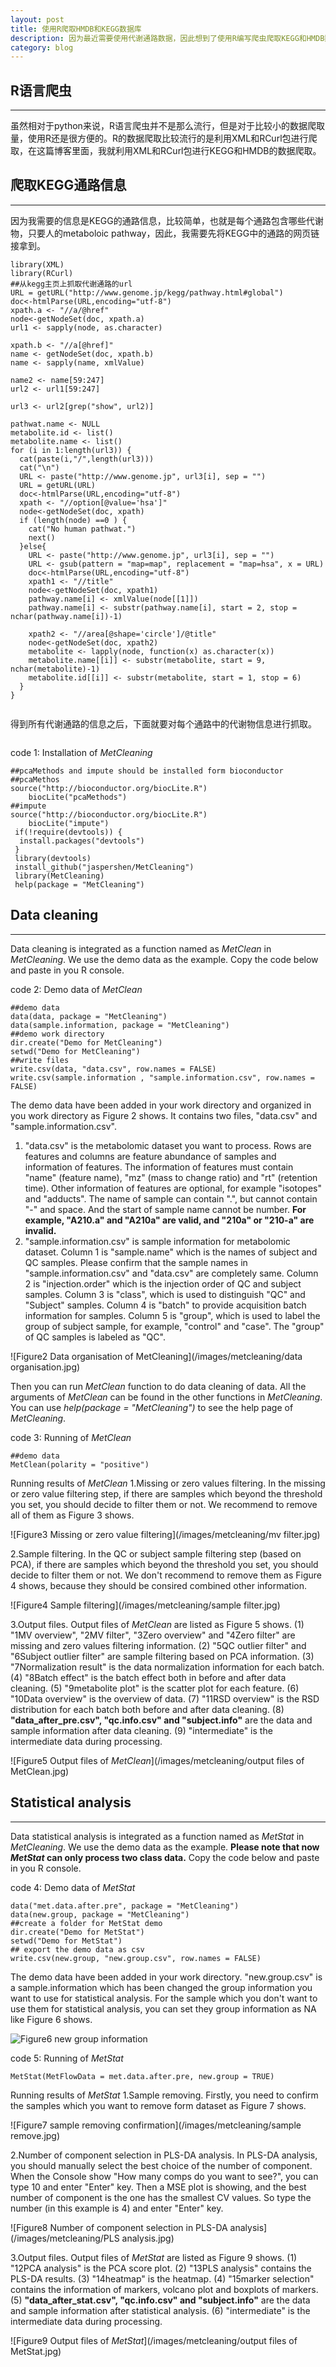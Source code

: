 ```yaml
---
layout: post
title: 使用R爬取HMDB和KEGG数据库
description: 因为最近需要使用代谢通路数据，因此想到了使用R编写爬虫爬取KEGG和HMDB数据。
category: blog
---
```


## **R语言爬虫**
******************************************
虽然相对于python来说，R语言爬虫并不是那么流行，但是对于比较小的数据爬取量，使用R还是很方便的。R的数据爬取比较流行的是利用XML和RCurl包进行爬取，在这篇博客里面，我就利用XML和RCurl包进行KEGG和HMDB的数据爬取。
## **爬取KEGG通路信息**
******************************************
因为我需要的信息是KEGG的通路信息，比较简单，也就是每个通路包含哪些代谢物，只要人的metaboloic pathway，因此，我需要先将KEGG中的通路的网页链接拿到。
```
library(XML)
library(RCurl)
##从kegg主页上抓取代谢通路的url
URL = getURL("http://www.genome.jp/kegg/pathway.html#global")
doc<-htmlParse(URL,encoding="utf-8")
xpath.a <- "//a/@href"
node<-getNodeSet(doc, xpath.a)
url1 <- sapply(node, as.character)

xpath.b <- "//a[@href]"
name <- getNodeSet(doc, xpath.b)
name <- sapply(name, xmlValue)

name2 <- name[59:247]
url2 <- url1[59:247]

url3 <- url2[grep("show", url2)]

pathwat.name <- NULL
metabolite.id <- list()
metabolite.name <- list()
for (i in 1:length(url3)) {
  cat(paste(i,"/",length(url3)))
  cat("\n")
  URL <- paste("http://www.genome.jp", url3[i], sep = "")
  URL = getURL(URL)
  doc<-htmlParse(URL,encoding="utf-8")
  xpath <- "//option[@value='hsa']"
  node<-getNodeSet(doc, xpath)
  if (length(node) ==0 ) {
    cat("No human pathwat.")
    next()
  }else{
    URL <- paste("http://www.genome.jp", url3[i], sep = "")
    URL <- gsub(pattern = "map=map", replacement = "map=hsa", x = URL)
    doc<-htmlParse(URL,encoding="utf-8")
    xpath1 <- "//title"
    node<-getNodeSet(doc, xpath1)
    pathway.name[i] <- xmlValue(node[[1]])
    pathway.name[i] <- substr(pathway.name[i], start = 2, stop = nchar(pathway.name[i])-1)

    xpath2 <- "//area[@shape='circle']/@title"
    node<-getNodeSet(doc, xpath2)
    metabolite <- lapply(node, function(x) as.character(x))
    metabolite.name[[i]] <- substr(metabolite, start = 9, nchar(metabolite)-1)
    metabolite.id[[i]] <- substr(metabolite, start = 1, stop = 6)
  }
}


```
得到所有代谢通路的信息之后，下面就要对每个通路中的代谢物信息进行抓取。
```

```
code 1: Installation of *MetCleaning*

```
##pcaMethods and impute should be installed form bioconductor
##pcaMethos
source("http://bioconductor.org/biocLite.R")
    biocLite("pcaMethods")
##impute
source("http://bioconductor.org/biocLite.R")
    biocLite("impute")
 if(!require(devtools)) {
  install.packages("devtools")
 }
 library(devtools)
 install_github("jaspershen/MetCleaning")
 library(MetCleaning)
 help(package = "MetCleaning")
```

## **Data cleaning**
******************************************
Data cleaning is integrated as a function named as *MetClean* in *MetCleaning*. We use the demo data as the example. Copy the code below and paste in you R console.

code 2: Demo data of *MetClean*

```
##demo data
data(data, package = "MetCleaning")
data(sample.information, package = "MetCleaning")
##demo work directory
dir.create("Demo for MetCleaning")
setwd("Demo for MetCleaning")
##write files
write.csv(data, "data.csv", row.names = FALSE)
write.csv(sample.information , "sample.information.csv", row.names = FALSE)
```

The demo data have been added in your work directory and organized in you work directory as Figure 2 shows. It contains two files, "data.csv" and "sample.information.csv".
1. "data.csv" is the metabolomic dataset you want to process. Rows are features and columns are feature abundance of samples and information of features. The information of features must contain "name" (feature name), "mz" (mass to change ratio) and "rt" (retention time). Other information of features are optional, for example "isotopes" and "adducts". The name of sample can contain ".", but cannot contain "-" and space. And the start of sample name cannot be number. **For example, "A210.a" and "A210a" are valid, and "210a" or "210-a" are invalid.**
2. "sample.information.csv" is sample information for metabolomic dataset. Column 1 is "sample.name" which is the names of subject and QC samples. Please confirm that the sample names in "sample.information.csv" and "data.csv" are completely same. Column 2 is "injection.order" which is the injection order of QC and subject samples. Column 3 is "class", which is used to distinguish "QC" and "Subject" samples. Column 4 is "batch" to provide acquisition batch information for samples. Column 5 is "group", which is used to label the group of subject sample, for example, "control" and "case". The "group" of QC samples is labeled as "QC".

![Figure2 Data organisation of MetCleaning](/images/metcleaning/data organisation.jpg)

Then you can run *MetClean* function to do data cleaning of data. All the arguments of *MetClean* can be found in the other functions in *MetCleaning*. You can use *help(package = "MetCleaning")* to see the help page of *MetCleaning*.

code 3: Running of *MetClean*

```
##demo data
MetClean(polarity = "positive")
```

Running results of *MetClean*
1.Missing or zero values filtering. In the missing or zero value filtering step, if there are samples which beyond the threshold you set, you should decide to filter them or not. We recommend to remove all of them as Figure 3 shows.

![Figure3 Missing or zero value filtering](/images/metcleaning/mv filter.jpg)

2.Sample filtering. In the QC or subject sample filtering step (based on PCA), if there are samples which beyond the threshold you set, you should decide to filter them or not. We don't recommend to remove them as Figure 4 shows, because they should be consired combined other information.

![Figure4 Sample filtering](/images/metcleaning/sample filter.jpg)

3.Output files. Output files of *MetClean* are listed as Figure 5 shows.
(1) "1MV overview", "2MV filter", "3Zero overview" and "4Zero filter" are missing and zero values filtering information.
(2) "5QC outlier filter" and "6Subject outlier filter" are sample filtering based on PCA information.
(3) "7Normalization result" is the data normalization information for each batch.
(4) "8Batch effect" is the batch effect both in before and after data cleaning.
(5) "9metabolite plot" is the scatter plot for each feature.
(6) "10Data overview" is the overview of data.
(7) "11RSD overview" is the RSD distribution for each batch both before and after data cleaning.
(8) **"data_after_pre.csv", "qc.info.csv" and "subject.info"** are the data and sample information after data cleaning.
(9) "intermediate" is the intermediate data during processing.

![Figure5 Output files of *MetClean*](/images/metcleaning/output files of MetClean.jpg)

## **Statistical analysis**
******************************************
Data statistical analysis is integrated as a function named as *MetStat* in *MetCleaning*. We use the demo data as the example. **Please note that now *MetStat* can only process two class data.** Copy the code below and paste in you R console.

code 4: Demo data of *MetStat*

```
data("met.data.after.pre", package = "MetCleaning")
data(new.group, package = "MetCleaning")
##create a folder for MetStat demo
dir.create("Demo for MetStat")
setwd("Demo for MetStat")
## export the demo data as csv
write.csv(new.group, "new.group.csv", row.names = FALSE)
```

The demo data have been added in your work directory. "new.group.csv" is a sample.information which has been changed the group information you want to use for statistical analysis. For the sample which you don't want to use them for statistical analysis, you can set they group information as NA like Figure 6 shows.

![Figure6 new group information](/images/metcleaning/new.group.jpg)

code 5: Running of *MetStat*

```
MetStat(MetFlowData = met.data.after.pre, new.group = TRUE)
```

Running results of *MetStat*
1.Sample removing. Firstly, you need to confirm the samples which you want to remove form dataset as Figure 7 shows.

![Figure7 sample removing confirmation](/images/metcleaning/sample remove.jpg)

2.Number of component selection in PLS-DA analysis. In PLS-DA analysis, you should manually select the best choice of the number of component. When the Console show "How many comps do you want to see?", you can type 10 and enter "Enter" key. Then a MSE plot is showing, and the best number of component is the one has the smallest CV values. So type the number (in this example is 4) and enter "Enter" key.

![Figure8 Number of component selection in PLS-DA analysis](/images/metcleaning/PLS analysis.jpg)

3.Output files. Output files of *MetStat* are listed as Figure 9 shows.
(1) "12PCA analysis" is the PCA score plot.
(2) "13PLS analysis" contains the PLS-DA results.
(3) "14heatmap" is the heatmap.
(4) "15marker selection" contains the information of markers, volcano plot and boxplots of markers.
(5) **"data_after_stat.csv", "qc.info.csv" and "subject.info"** are the data and sample information after statistical analysis.
(6) "intermediate" is the intermediate data during processing.

![Figure9 Output files of *MetStat*](/images/metcleaning/output files of MetStat.jpg)

[JasperShen]:    http://jaspershen.com  "JasperShen"
